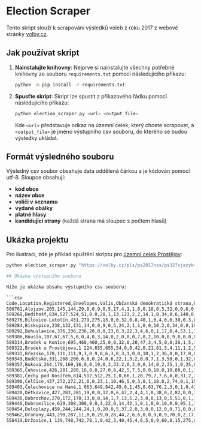 # Election Scraper

Tento skript slouží k scrapování výsledků voleb z roku 2017 z webové stránky [volby.cz](https://volby.cz/pls/ps2017nss/ps3?xjazyk=CZ).

## Jak používat skript

1. **Nainstalujte knihovny**: Nejprve si nainstalujte všechny potřebné knihovny ze souboru `requirements.txt` pomocí následujícího příkazu:

    ```bash
    python -m pip install -r requirements.txt
    ```

2. **Spusťte skript**: Skript lze spustit z příkazového řádku pomocí následujícího příkazu:

    ```bash
    python election_scraper.py <url> <output_file>
    ```

    Kde `<url>` představuje odkaz na územní celek, který chcete scrapovat, a `<output_file>` je jméno výstupního csv souboru, do kterého se budou výsledky ukládat.

## Formát výsledného souboru

Výsledný csv soubor obsahuje data oddělená čárkou a je kódován pomocí utf-8. Sloupce obsahují:

- **kód obce**
- **název obce**
- **voliči v seznamu**
- **vydané obálky**
- **platné hlasy**
- **kandidující strany** (každá strana má sloupec s počtem hlasů)

## Ukázka projektu

Pro ilustraci, zde je příklad spuštění skriptu pro [územní celek Prostějov](https://volby.cz/pls/ps2017nss/ps32?xjazyk=CZ&xkraj=12&xnumnuts=7103):

```bash
python election_scraper.py "https://volby.cz/pls/ps2017nss/ps32?xjazyk=CZ&xkraj=12&xnumnuts=7103" "vysledky_prostejov.csv"

## Ukázka výstupního souboru

Níže je ukázka obsahu výstupního csv souboru:

```csv
Code,Location,Registered,Envelopes,Valis,Občanská demokratická strana,Řád národa - Vlastenecká unie,CESTA ODPOVĚDNÉ SPOLEČNOSTI,Česká str.sociálně demokrat.,Radostné Česko,STAROSTOVÉ A NEZÁVISLÍ,Komunistická str.Čech a Moravy,Strana zelených,"ROZUMNÍ-stop migraci,diktát.EU",Strana svobodných občanů,Blok proti islam.-Obran.domova,Občanská demokratická aliance,Česká pirátská strana,Referendum o Evropské unii,TOP 09,ANO 2011,Dobrá volba 2016,SPR-Republ.str.Čsl. M.Sládka,Křesť.demokr.unie-Čs.str.lid.,Česká strana národně sociální,REALISTÉ,SPORTOVCI,Dělnic.str.sociální spravedl.,Svob.a př.dem.-T.Okamura (SPD),Strana Práv Občanů
506761,Alojzov,205,145,144,29,0,0,9,0,5,17,4,1,1,0,0,18,0,5,32,0,0,6,0,0,1,1,15,0
589268,Bedihošť,834,527,524,51,0,0,28,1,13,123,2,2,14,1,0,34,0,6,140,0,0,26,0,0,0,0,82,1
589276,Bílovice-Lutotín,431,279,275,13,0,0,32,0,8,40,1,0,4,0,0,30,0,3,83,0,0,22,0,0,0,1,38,0
589284,Biskupice,238,132,131,14,0,0,9,0,5,24,2,1,1,0,0,10,2,0,34,0,0,10,0,0,0,0,19,0
589292,Bohuslavice,376,236,236,20,0,0,23,0,3,22,3,4,6,0,1,17,0,4,53,1,1,39,0,0,3,0,36,0
589306,Bousín,107,67,67,5,0,0,4,0,3,14,0,2,0,0,0,7,0,2,10,0,0,9,0,0,0,0,11,0
589314,Brodek u Konice,695,460,460,25,0,0,32,0,20,47,3,4,5,0,0,38,1,5,144,0,0,60,1,0,1,0,72,2
589322,Brodek u Prostějova,1 224,655,655,54,0,0,42,0,21,61,5,4,11,1,2,57,0,22,202,0,1,53,2,1,3,4,107,2
589331,Březsko,178,111,111,9,1,0,9,0,6,3,0,3,1,0,0,10,1,2,36,0,0,17,0,0,0,0,13,0
589349,Budětsko,331,208,206,6,0,0,24,0,6,22,1,3,2,0,0,7,1,3,58,0,1,32,0,1,2,0,35,2
589357,Buková,264,170,169,16,0,0,19,0,3,33,2,0,3,0,0,14,0,2,35,1,0,25,0,1,0,0,15,0
589365,Čehovice,426,281,280,16,0,0,27,0,8,42,5,7,5,0,0,18,0,10,80,0,1,13,0,0,1,3,44,0
589381,Čechy pod Kosířem,814,512,512,25,1,0,66,1,20,79,7,7,6,0,0,31,2,7,140,0,0,47,0,0,0,3,70,0
589390,Čelčice,437,272,272,21,0,0,23,1,10,46,5,0,3,0,1,18,0,2,74,0,1,15,0,0,1,1,49,1
589403,Čelechovice na Hané,1 063,649,642,49,0,1,45,0,63,76,2,3,0,1,0,43,0,15,198,0,2,32,0,1,0,6,103,2
589420,Dětkovice,427,283,281,19,0,0,12,0,6,47,2,4,4,1,0,38,0,2,82,0,0,36,0,2,0,1,25,0
589438,Dobrochov,270,172,170,13,0,0,14,1,7,13,5,2,3,0,0,13,0,5,51,0,1,17,0,0,0,0,25,0
589446,Dobromilice,629,308,308,9,0,4,22,0,14,42,1,0,1,0,0,10,0,0,95,1,1,36,2,0,0,0,68,2
589454,Doloplazy,459,244,244,24,1,0,20,0,5,37,2,0,3,0,0,12,0,0,71,0,0,8,1,1,2,1,56,0
589462,Drahany,443,290,287,11,0,0,29,0,28,44,2,6,6,0,0,9,0,9,70,0,2,17,0,1,1,1,51,0
558419,Držovice,1 139,748,742,78,1,0,42,3,40,45,4,6,5,0,9,60,0,15,275,0,2,38,0,4,1,5,102,7
